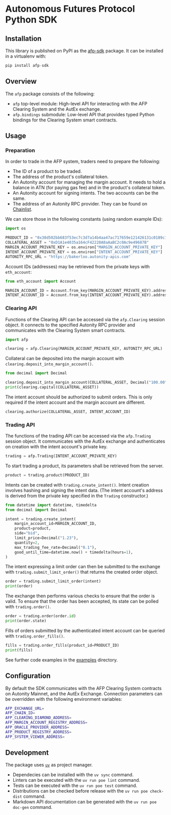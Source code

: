 # Autonomous Futures Protocol Python SDK

## Installation

This library is published on PyPI as the [afp-sdk](https://pypi.org/project/afp-sdk/)
package. It can be installed in a virtualenv with:

```py
pip install afp-sdk
```

## Overview

The `afp` package consists of the following:

- `afp` top-level module: High-level API for interacting with the AFP Clearing
  System and the AutEx exchange.
- `afp.bindings` submodule: Low-level API that provides typed Python bindings
  for the Clearing System smart contracts.

## Usage

### Preparation

In order to trade in the AFP system, traders need to prepare the following:

- The ID of a product to be traded.
- The address of the product's collateral token.
- An Autonity account for managing the margin account. It needs to hold a
  balance in ATN (for paying gas fee) and in the product's collateral token.
- An Autonity account for signing intents. The two accounts can be the same.
- The address of an Autonity RPC provider. They can be found on
  [Chainlist](https://chainlist.org/?search=autonity).

We can store those in the following constants (using random example IDs):

```py
import os

PRODUCT_ID = "0x38d502bb683f53ec7c3d7a14b4aa47ac717659e121426131c0189c15bf4b9460"
COLLATERAL_ASSET = "0xD1A1e4035a164cF42228A8aAaBC2c0Ac9e49687B"
MARGIN_ACCOUNT_PRIVATE_KEY = os.environ["MARGIN_ACCOUNT_PRIVATE_KEY"]
INTENT_ACCOUNT_PRIVATE_KEY = os.environ["INTENT_ACCOUNT_PRIVATE_KEY"]
AUTONITY_RPC_URL = "https://bakerloo.autonity-apis.com"
```

Account IDs (addresses) may be retrieved from the private keys with `eth_account`:

```py
from eth_account import Account

MARGIN_ACCOUNT_ID = Account.from_key(MARGIN_ACCOUNT_PRIVATE_KEY).address
INTENT_ACCOUNT_ID = Account.from_key(INTENT_ACCOUNT_PRIVATE_KEY).address
```

### Clearing API

Functions of the Clearing API can be accessed via the `afp.Clearing`
session object. It connects to the specified Autonity RPC provider and
communicates with the Clearing System smart contracts.

```py
import afp

clearing = afp.Clearing(MARGIN_ACCOUNT_PRIVATE_KEY, AUTONITY_RPC_URL)
```

Collateral can be deposited into the margin account with
`clearing.deposit_into_margin_account()`.

```py
from decimal import Decimal

clearing.deposit_into_margin_account(COLLATERAL_ASSET, Decimal("100.00"))
print(clearing.capital(COLLATERAL_ASSET))
```

The intent account should be authorized to submit orders. This is only required
if the intent account and the margin account are different.

```py
clearing.authorize(COLLATERAL_ASSET, INTENT_ACCOUNT_ID)
```

### Trading API

The functions of the trading API can be accessed via the `afp.Trading` session
object. It communicates with the AutEx exchange and authenticates on creation with
the intent account's private key.

```py
trading = afp.Trading(INTENT_ACCOUNT_PRIVATE_KEY)
```

To start trading a product, its parameters shall be retrieved from the server.

```py
product = trading.product(PRODUCT_ID)
```

Intents can be created with `trading.create_intent()`. Intent creation involves
hashing and signing the intent data. (The intent account's address is derived
from the private key specified in the `Trading` constructor.)

```py
from datetime import datetime, timedelta
from decimal import Decimal

intent = trading.create_intent(
    margin_account_id=MARGIN_ACCOUNT_ID,
    product=product,
    side="bid",
    limit_price=Decimal("1.23"),
    quantity=2,
    max_trading_fee_rate=Decimal("0.1"),
    good_until_time=datetime.now() + timedelta(hours=1),
)
```

The intent expressing a limit order can then be submitted to the exchange with
`trading.submit_limit_order()` that returns the created order object.

```py
order = trading.submit_limit_order(intent)
print(order)
```

The exchange then performs various checks to ensure that the order is valid. To
ensure that the order has been accepted, its state can be polled with
`trading.order()`.

```py
order = trading.order(order.id)
print(order.state)
```

Fills of orders submitted by the authenticated intent account can be queried
with `trading.order_fills()`.

```py
fills = trading.order_fills(product_id=PRODUCT_ID)
print(fills)
```

See further code examples in the [examples](./examples/) directory.

## Configuration

By default the SDK communicates with the AFP Clearing System contracts on
Autonity Mainnet, and the AutEx Exchange. Connection parameters can be
overridden with the following environment variables:

```sh
AFP_EXCHANGE_URL=
AFP_CHAIN_ID=
AFP_CLEARING_DIAMOND_ADDRESS=
AFP_MARGIN_ACCOUNT_REGISTRY_ADDRESS=
AFP_ORACLE_PROVIDER_ADDRESS=
AFP_PRODUCT_REGISTRY_ADDRESS=
AFP_SYSTEM_VIEWER_ADDRESS=
```

## Development

The package uses [`uv`](https://docs.astral.sh/uv/) as project manager.

- Dependecies can be installed with the `uv sync` command.
- Linters can be executed with the `uv run poe lint` command.
- Tests can be executed with the `uv run poe test` command.
- Distributions can be checked before release with the `uv run poe check-dist` command.
- Markdown API documentation can be generated with the `uv run poe doc-gen` command.
